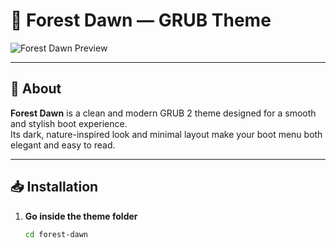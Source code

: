 # 🌌 Forest Dawn — GRUB Theme

![Forest Dawn Preview](preview.jpg)

---

## 📖 About
**Forest Dawn** is a clean and modern GRUB 2 theme designed for a smooth and stylish boot experience.  
Its dark, nature-inspired look and minimal layout make your boot menu both elegant and easy to read.

---

## 📥 Installation
1. **Go inside the theme folder**
   ```bash
   cd forest-dawn
